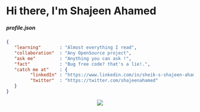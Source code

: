 # Hi there, I'm Shajeen Ahamed

##### profile.json
```json
{
   "learning"       : "Almost everything I read",
   "collaboration"  : "Any OpenSource project",
   "ask me"         : "Anything you can ask !",
   "fact"           : "Bug free code? that's a lie!.",
   "catch me at"    : {
         "linkedIn" : "https://www.linkedin.com/in/sheik-s-shajeen-ahamed-a678802b",
         "twitter"  : "https://twitter.com/shajeenahamed"
   }
}
```

<p align="center">
   <a href="https://github.com/CodeAvailable/community-support"> 
  <img src="https://user-images.githubusercontent.com/2623563/97088813-137c3000-1651-11eb-9cd0-ecdc3853637c.png">
      </a>
</p>
